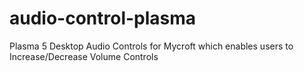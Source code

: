 # audio-control-plasma
Plasma 5 Desktop Audio Controls for Mycroft which enables users to Increase/Decrease Volume Controls
